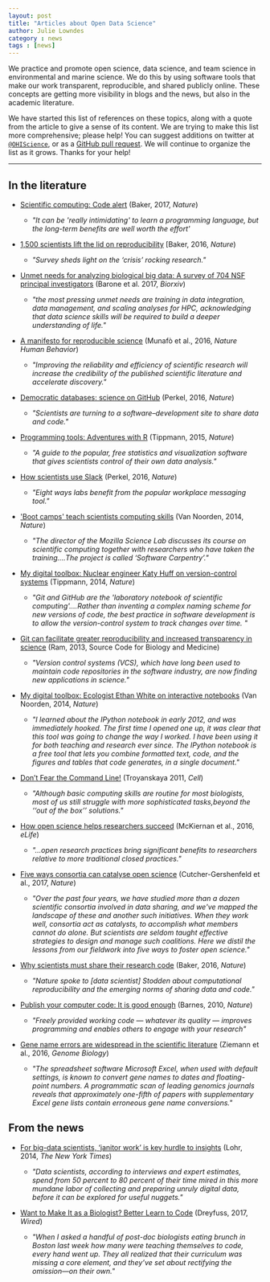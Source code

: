 ```yaml
---
layout: post
title: "Articles about Open Data Science"
author: Julie Lowndes
category : news 
tags : [news]
---
```


We practice and promote open science, data science, and team science in environmental and marine science. We do this by using software tools that make our work transparent, reproducible, and shared publicly online. These concepts are getting more visibility in blogs and the news, but also in the academic literature. 

We have started this list of references on these topics, along with a quote from the article to give a sense of its content. We are trying to make this list more comprehensive; please help! You can suggest additions on twitter at [`@OHIScience`](https://twitter.com/ohiscience), or as a [GitHub pull request](https://github.com/OHI-Science/ohi-science.github.io/blob/master/_posts/2017-03-29-Articles-About-Open-Data-Science.md). We will continue to organize the list as it grows. Thanks for your help!

----

## In the literature

- [Scientific computing: Code alert](http://www.nature.com/nature/journal/v541/n7638/full/nj7638-563a.html) (Baker, 2017, *Nature*)
    - *"It can be 'really intimidating' to learn a programming language, but the long-term benefits are well worth the effort'*

- [1,500 scientists lift the lid on reproducibility](http://www.nature.com/news/1-500-scientists-lift-the-lid-on-reproducibility-1.19970) [Baker, 2016, *Nature*)
    - *"Survey sheds light on the ‘crisis’ rocking research."*

- [Unmet needs for analyzing biological big data: A survey of 704 NSF principal investigators](http://biorxiv.org/content/early/2017/02/14/108555) (Barone et al. 2017, *Biorxiv*)
    - *"the most pressing unmet needs are training in data integration, data management, and scaling analyses for HPC, acknowledging that data science skills will be required to build a deeper understanding of life."*

- [A manifesto for reproducible science](http://www.nature.com/articles/s41562-016-0021) (Munafò et al., 2016, *Nature Human Behavior*)
    - *"Improving the reliability and efficiency of scientific research will increase the credibility of the published scientific literature and accelerate discovery."*

- [Democratic databases: science on GitHub](http://www.nature.com/news/democratic-databases-science-on-github-1.20719) (Perkel, 2016, *Nature*)
    - *"Scientists are turning to a software–development site to share data and code."*

- [Programming tools: Adventures with R](http://www.nature.com/news/programming-tools-adventures-with-r-1.16609) (Tippmann, 2015, *Nature*)
    - *"A guide to the popular, free statistics and visualization software that gives scientists control of their own data analysis."*

- [How scientists use Slack](http://www.nature.com/news/how-scientists-use-slack-1.21228) (Perkel, 2016, *Nature*)
    - *"Eight ways labs benefit from the popular workplace messaging tool."*

- ['Boot camps' teach scientists computing skills](http://www.nature.com/news/boot-camps-teach-scientists-computing-skills-1.15799) (Van Noorden, 2014, *Nature*)
    - *"The director of the Mozilla Science Lab discusses its course on scientific computing together with researchers who have taken the training....The project is called ‘Software Carpentry’."*

- [My digital toolbox: Nuclear engineer Katy Huff on version-control systems](http://www.nature.com/news/my-digital-toolbox-nuclear-engineer-katy-huff-on-version-control-systems-1.16014) (Tippmann, 2014, *Nature*)
    - *"Git and GitHub are the 'laboratory notebook of scientific computing'....Rather than inventing a complex naming scheme for new versions of code, the best practice in software development is to allow the version-control system to track changes over time. "*
    
- [Git can facilitate greater reproducibility and increased transparency in science](https://scfbm.biomedcentral.com/articles/10.1186/1751-0473-8-7) (Ram, 2013, Source Code for Biology and Medicine)
    - *"Version control systems (VCS), which have long been used to maintain code repositories in the software industry, are now finding new applications in science."*

- [My digital toolbox: Ecologist Ethan White on interactive notebooks](http://www.nature.com/news/my-digital-toolbox-ecologist-ethan-white-on-interactive-notebooks-1.16015) (Van Noorden, 2014, *Nature*)
    - *"I learned about the IPython notebook in early 2012, and was immediately hooked. The first time I opened one up, it was clear that this tool was going to change the way I worked. I have been using it for both teaching and research ever since. The IPython notebook is a free tool that lets you combine formatted text, code, and the figures and tables that code generates, in a single document."*

- [Don’t Fear the Command Line!](http://www.cell.com/cell/abstract/S0092-8674(11)00232-7) (Troyanskaya 2011, *Cell*)
    - *"Although basic computing skills are routine for most biologists, most of us still struggle with more sophisticated tasks,beyond the ‘‘out of the box’’ solutions."*

- [How open science helps researchers succeed](https://elifesciences.org/content/5/e16800) (McKiernan et al., 2016, *eLife*)
    - *"...open research practices bring significant benefits to researchers relative to more traditional closed practices."*

- [Five ways consortia can catalyse open science](http://www.nature.com/news/five-ways-consortia-can-catalyse-open-science-1.21706?WT.ec_id=NATURE-20170330&spMailingID=53733348&spUserID=MTA3NTk5MDU3NDU2S0&spJobID=1124993196&spReportId=MTEyNDk5MzE5NgS2) (Cutcher-Gershenfeld et al., 2017, *Nature*)
    - *"Over the past four years, we have studied more than a dozen scientific consortia involved in data sharing, and we've mapped the landscape of these and another such initiatives. When they work well, consortia act as catalysts, to accomplish what members cannot do alone. But scientists are seldom taught effective strategies to design and manage such coalitions. Here we distil the lessons from our fieldwork into five ways to foster open science."*
    
- [Why scientists must share their research code](http://www.nature.com/news/why-scientists-must-share-their-research-code-1.20504) (Baker, 2016, *Nature*)
    - *"Nature spoke to [data scientist] Stodden about computational reproducibility and the emerging norms of sharing data and code."*    

- [Publish your computer code: It is good enough](http://www.nature.com/news/2010/101013/full/467753a.html) (Barnes, 2010, *Nature*)
    - *"Freely provided working code — whatever its quality — improves programming and enables others to engage with your research"*

- [Gene name errors are widespread in the scientific literature](https://genomebiology.biomedcentral.com/articles/10.1186/s13059-016-1044-7) (Ziemann et al., 2016, *Genome Biology*)
    - *"The spreadsheet software Microsoft Excel, when used with default settings, is known to convert gene names to dates and floating-point numbers. A programmatic scan of leading genomics journals reveals that approximately one-fifth of papers with supplementary Excel gene lists contain erroneous gene name conversions."*
    
    
## From the news
    
- [For big-data scientists, ‘janitor work’ is key hurdle to insights](https://www.nytimes.com/2014/08/18/technology/for-big-data-scientists-hurdle-to-insights-is-janitor-work.html?_r=0) (Lohr, 2014, *The New York Times*) 
    - *"Data scientists, according to interviews and expert estimates, spend from 50 percent to 80 percent of their time mired in this more mundane labor of collecting and preparing unruly digital data, before it can be explored for useful nuggets."*

- [Want to Make It as a Biologist? Better Learn to Code](https://www.wired.com/2017/03/biologists-teaching-code-survive/?mbid=social_fb) (Dreyfuss, 2017, *Wired*)
    - *"When I asked a handful of post-doc biologists eating brunch in Boston last week how many were teaching themselves to code, every hand went up. They all realized that their curriculum was missing a core element, and they’ve set about rectifying the omission—on their own."*
    


<!--- 

The journal *Nature* even has a [Toolbox series](http://www.nature.com/news/toolbox) where they discuss software tools and approaches. 


- [Science isn’t broken](https://fivethirtyeight.com/features/science-isnt-broken/). (Aschwanden, 2015, *FiveThirtyEight*


- [The digital toolbox](http://www.nature.com/news/the-digital-toolbox-1.15810) (Nature 2014)
    - *"The Toolbox pages will collect the journal’s writing on software tools and websites that researchers use to work more efficiently, or in new ways."*


- [My digital toolbox: Ecologist Christie Bahlai talks data hygiene](http://www.nature.com/news/my-digital-toolbox-ecologist-christie-bahlai-talks-data-hygiene-1.15896)
--->
